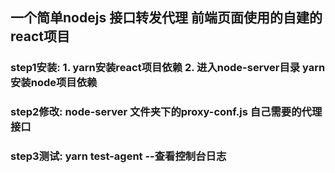 ## 一个简单nodejs 接口转发代理 前端页面使用的自建的react项目

### step1安装: 1. yarn安装react项目依赖 2. 进入node-server目录 yarn安装node项目依赖
### step2修改:  node-server 文件夹下的proxy-conf.js 自己需要的代理接口
### step3测试:  yarn test-agent    --查看控制台日志